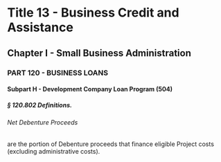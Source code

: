 
# Title 13 - Business Credit and Assistance
## Chapter I - Small Business Administration
### PART 120 - BUSINESS LOANS
#### Subpart H - Development Company Loan Program (504)
##### § 120.802 Definitions.
###### Net Debenture Proceeds

are the portion of Debenture proceeds that finance eligible Project costs (excluding administrative costs).
